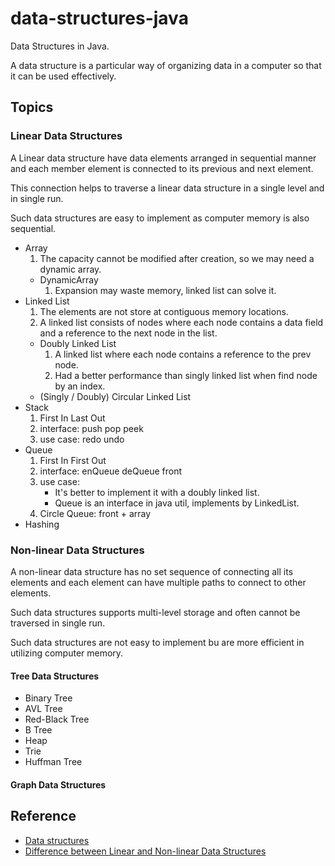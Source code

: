 # data-structures-java

Data Structures in Java.

A data structure is a particular way of organizing data in a computer so that it can be used effectively.

## Topics

### Linear Data Structures

A Linear data structure have data elements arranged in sequential manner and each member element is connected to its previous and next element.

This connection helps to traverse a linear data structure in a single level and in single run.

Such data structures are easy to implement as computer memory is also sequential.

- Array
  1. The capacity cannot be modified after creation, so we may need a dynamic array.
  - DynamicArray
    1. Expansion may waste memory, linked list can solve it.
- Linked List
  1. The elements are not store at contiguous memory locations.
  2. A linked list consists of nodes where each node contains a data field and a reference to the next node in the list.
  - Doubly Linked List
    1. A linked list where each node contains a reference to the prev node.
    2. Had a better performance than singly linked list when find node by an index.
  - (Singly / Doubly) Circular Linked List
- Stack
  1. First In Last Out
  2. interface: push pop peek
  3. use case: redo undo
- Queue
  1. First In First Out
  2. interface: enQueue deQueue front
  3. use case: 
      - It's better to implement it with a doubly linked list.
      - Queue is an interface in java util, implements by LinkedList.
  4. Circle Queue: front + array
- Hashing

### Non-linear Data Structures

A non-linear data structure has no set sequence of connecting all its elements and each element can have multiple paths to connect to other elements.

Such data structures supports multi-level storage and often cannot be traversed in single run.

Such data structures are not easy to implement bu are more efficient in utilizing computer memory.

#### Tree Data Structures

- Binary Tree
- AVL Tree
- Red-Black Tree
- B Tree
- Heap
- Trie
- Huffman Tree

#### Graph Data Structures

## Reference

- [Data structures](https://www.geeksforgeeks.org/data-structures/)
- [Difference between Linear and Non-linear Data Structures](https://www.tutorialspoint.com/difference-between-linear-and-non-linear-data-structures)
